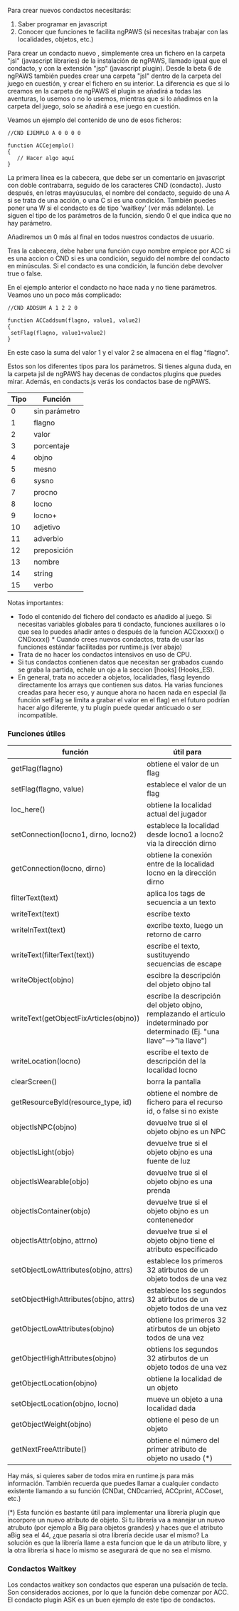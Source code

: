 Para crear nuevos condactos necesitarás:

1. Saber programar en javascript
2. Conocer que funciones te facilita ngPAWS (si necesitas trabajar con las localidades, objetos, etc.)

Para crear un condacto nuevo , simplemente crea un fichero en la carpeta "jsl"  (javascript libraries) de la instalación de ngPAWS, llamado igual que el condacto, y con la extensión "jsp" (javascript plugin). Desde la beta 6 de ngPAWS también puedes crear una carpeta "jsl" dentro de la carpeta del juego en cuestión, y crear el fichero en su interior. La diferencia es que si lo creamos en la carpeta de ngPAWS el plugin se añadirá a todas las aventuras, lo usemos o no lo usemos, mientras que si lo añadimos en la carpeta del juego, solo se añadirá a ese juego en cuestión.

Veamos un ejemplo del contenido de uno de esos ficheros:

```
//CND EJEMPLO A 0 0 0 0

function ACCejemplo()
{
   // Hacer algo aquí
}
```

La primera línea es la cabecera, que debe ser un comentario en javascript con doble contrabarra, seguido de los caracteres CND (condacto). Justo después, en letras mayúsuculas, el nombre del condacto, seguido de una A si se trata de una acción, o una C si es una condición. También puedes poner una W si el condacto es de tipo 'waitkey' (ver más adelante). Le siguen el tipo de los parámetros de la función, siendo 0 el que indica que no hay parámetro.

Añadiremos un 0 más al final en todos nuestros condactos de usuario.

Tras la cabecera, debe haber una función cuyo nombre empiece por ACC si es una accion o CND si es una condición, seguido del nombre del condacto en minúsculas. Si el condacto es una condición, la función debe devolver true o false.

En el ejemplo anterior el condacto no hace nada y no tiene parámetros. Veamos uno un poco más complicado:


```
//CND ADDSUM A 1 2 2 0

function ACCaddsum(flagno, value1, value2)
{
 setFlag(flagno, value1+value2)
}
```

En este caso la suma del valor 1 y el valor 2 se almacena en el flag "flagno".

Estos son los diferentes tipos para los parámetros. Si tienes alguna duda, en la carpeta jsl de ngPAWS hay decenas de condactos plugins que puedes mirar. Además, en condacts.js verás los condactos base de ngPAWS.


|Tipo| Función|
|---|----|
|0 | sin parámetro|
|1 | flagno|
|2 | valor |
|3 |porcentaje|
|4 |objno|
|5 |mesno|
|6|sysno|
|7|procno|
|8|locno|
|9|locno+|
|10|adjetivo|
|11|adverbio|
|12|preposición|
|13|nombre|
|14|string|
|15|verbo|

Notas importantes:

* Todo el contenido del fichero del condacto es añadido al juego. Si necesitas variables globales para ti condacto, funciones auxiliares o lo que sea lo puedes añadir antes o después de la funcion ACCxxxxx() o CNDxxxx() * Cuando crees nuevos condactos, trata de usar las funciones estándar facilitadas por runtime.js (ver abajo)
* Trata de no hacer los condactos intensivos en uso de CPU.
* Si tus condactos contienen datos que necesitan ser grabados cuando se graba la partida, echale un ojo a la seccion [hooks] (Hooks_ES).
* En general, trata no acceder a objetos, localidades, flasg leyendo directamente los arrays que contienen sus datos. Ha varias funciones creadas para hecer eso, y aunque ahora no hacen nada en especial (la función setFlag se limita a grabar el valor en el flag) en el futuro podrían hacer algo diferente, y tu plugin puede quedar anticuado o ser incompatible.

### Funciones útiles

|función|útil para|
|----|----|
|getFlag(flagno)| obtiene el valor de un flag|
|setFlag(flagno, value)| establece el valor de un flag|
|loc_here()|obtiene la localidad actual del jugador|
|setConnection(locno1, dirno, locno2)| establece la localidad desde locno1 a locno2 via la dirección dirno|
|getConnection(locno, dirno)|obtiene la conexión entre de la localidad locno en la dirección dirno|
|filterText(text)|aplica los tags de secuencia a un texto|
|writeText(text)|escribe texto|
|writelnText(text)|excribe texto, luego un retorno de carro|
|writeText(filterText(text))|escribe el texto, sustituyendo secuencias de escape|
|writeObject(objno)|escibre la descripción del objeto objno tal|
|writeText(getObjectFixArticles(objno))| escribe la descripción del objeto objno, remplazando el artículo indeterminado por determinado (Ej. "una llave"-->"la llave")|
|writeLocation(locno)|escribe el texto de descripción del la localidad locno|
|clearScreen()|borra la pantalla|
|getResourceById(resource_type, id)| obtiene el nombre de fichero para el recurso id, o false si no existe|
|objectIsNPC(objno)|devuelve true si el objeto objno es un NPC|
|objectIsLight(objo)|devuelve true si el objeto objno es una fuente de luz|
|objectIsWearable(objo)|devuelve true si el objeto objno es una prenda|
|objectIsContainer(objo)|devuelve true si el objeto objno es un contenenedor|
|objectIsAttr(objno, attrno)| devuelve true si el objeto objno tiene el atributo especificado|
|setObjectLowAttributes(objno, attrs)|establece los primeros 32 atirbutos de un objeto todos de una vez|
|setObjectHighAttributes(objno, attrs)|establece los segundos 32 atirbutos de un objeto todos de una vez|
|getObjectLowAttributes(objno)|obtiene los primeros 32 atirbutos de un objeto todos de una vez|
|getObjectHighAttributes(objno)|obtiens los segundos 32 atirbutos de un objeto todos de una vez|
|getObjectLocation(objno)|obtiene la localidad de un objeto|
|setObjectLocation(objno, locno)|mueve un objeto a una localidad dada|
|getObjectWeight(objno)|obtiene el peso de un objeto|
|getNextFreeAttribute()|obtiene el número del primer atributo de objeto no usado (*)|

Hay más, si quieres saber de todos mira en runtime.js para más información. También recuerda que puedes llamar a cualquier condacto existente llamando a su función (CNDat, CNDcarried, ACCprint, ACCoset, etc.)

(*) Esta función es bastante útil para implementar una librería plugin que incorpore un nuevo atributo de objeto. Si tu librería va a manejar un nuevo atrubuto (por ejemplo a Big para objetos grandes) y haces que el atributo aBig sea el 44, ¿que pasaría si otra librería decide usar el mismo? La solución es que la librería llame a esta funcion que le da un atributo libre, y la otra librería si hace lo mismo se asegurará de que no sea el mismo.

### Condactos Waitkey

Los condactos waitkey son condactos que esperan una pulsación de tecla. Son considerados acciones, por lo que la función debe comenzar por ACC. El condacto plugin ASK es un buen ejemplo de este tipo de condactos.